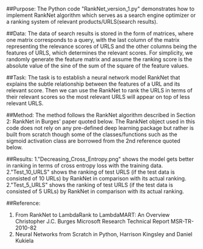 ##Purpose:
The Python code "RankNet_version_1.py" demonstrates how to implement RankNet algorithm which serves as a search engine optimizer or a ranking system of relevant products/URLS(search results).

##Data:
The data of search results is stored in the form of matrices, where one matrix corresponds to a query,
with the last column of the matrix representing the relevance scores of URLS
and the other columns being the features of URLS, which determines the relevant scores.
For simplicity, we randomly generate the feature matrix and
assume the ranking score is the absolute value of the sine of the sum of the square of the feature values.

##Task:
The task is to establish a neural network model RankNet that explains the subtle
relationship between the features of a URL and its relevant score.
Then we can use the RankNet to rank the URLS in terms of their relevant scores
so the most relevant URLS will appear on top of less relevant URLS.

##Method:
The method follows the RankNet algorithm described in Section 2: RankNet in Burges' paper
quoted below.
The RankNet object used in this code does not rely on
any pre-defined deep learning package but rather is built from scratch
though some of the classes/functions
such as the sigmoid activation class are borrowed from the 2nd reference quoted below.

##Results:
1."Decreasing_Cross_Entropy.png" shows the model gets better in ranking in terms of cross entropy loss with the training data.
2."Test_10_URLS" shows the ranking of test URLS (if the test data is consisted of 10 URLs) by RankNet in comparison with its actual ranking.
2."Test_5_URLS" shows the ranking of test URLS (if the test data is consisted of 5 URLs) by RankNet in comparison with its actual ranking.

##Reference:
1. From RankNet to LambdaRank to LambdaMART: An Overview
Christopher J.C. Burges
Microsoft Research Technical Report MSR-TR-2010-82
2. Neural Networks from Scratch in Python, Harrison Kingsley and Daniel Kukiela



